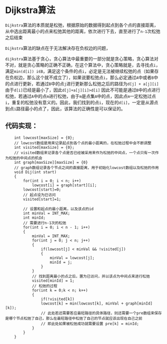 # Dijkstra算法

`Dijkstra`算法的本质就是松弛，根据原始的数据得到起点到各个点的直接距离，从中选出距离最小的点来松弛其他的距离，依次进行下去，直至进行了`n-1`次松弛之后结束

`Dijkstra`算法的缺点在于无法解决存在负权边的问题，

`dijkstra`算法基于贪心，贪心算法中最重要的一部分就是贪心策略，贪心算法对不对，就是贪心策略的正确不正确，在这个算法中，贪心策略就是，去寻找点`i`，满足`min(d[i]) i∈B`，满足这个条件的点`i`，必定是无法被继续松弛的点（如果存在负权边，那么这个就不成立了），如果说要松弛点`i`，那么必定通过`A`中或者`B`中的点进行更新，若通过`B`中的点`j`进行更新那么松弛之后的路径为`d[j] + a[j][i]` 由于`d[i]`已经是最小了，因此`d[j]+a[j][i]>d[i]` 因此不可能是通过`B`中的点进行松弛，若通过`A`中的点`m`进行松弛，由于`m`是点集`A`中的点，因此点`m`一定松弛过点`i`，重复的松弛没有意义的。因此，我们找到的点`i`，现在的`d[i]`，一定是从源点到点`i`路径最小的点了，因此，该算法的正确性是可以保证的。


## 代码实现：

```
    int lowcost[maxSize] = {0};
    // lowcost数组是用来记录起点到各个点的最小距离的，在松弛过程中会不断调整
    int visited[maxSize] = {0};
    // visited数组来记录各个点是否已经被采用来作为松弛的中间点，一个点只有一次作为松弛的中间点的机会
    int graph[maxSize][maxSize] = {0}
    // graph数组记录各个节点之间的直接距离，用于初始化lowcost数组以及松弛的作用
    void Dij(int start)
    {
        for(int i = 0; i < n; i++)
            lowcost[i] = graph[start][i];
        lowcost[start]=0;
        // 起点设为已访问
        visited[start]=1;

        // 设置和起点的最小距离，以及该点的id
        int minVal = INT_MAX;
        int minId;
        // 需要进行n-1次的松弛
        for(int i = 0; i < n - 1; i++)
        {
            minVal = INT_MAX;
            for(int j = 0; j < n; j++)
            {
                if(lowcost[j] < minVal && !visited[j])
                {
                    minVal = lowcost[j];
                    minId = j;
                }
            }
            // 找到距离最小的点之后，置为已访问，并以该点为中间点来进行松弛
            visited[minId] = 1;
            // 松弛的过程
            for(int k = 0;k < n; k++)
            {
                if(!visited[k])
                lowcost[k] = min(lowcost[k], minVal + graph[minId][k]);
                // 此处若还需要答应最短路径的具体路径，则还需要一个pre数组来保存是哪个节点松弛了自己，那么在最短路径中松弛了自己的节点就应该出现在自己之前
                // 即此处如果被松弛成功就需要设置 pre[k] = minId;
            }
        }
    }


    
```